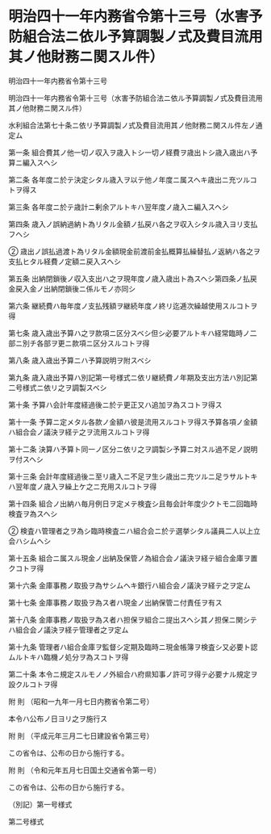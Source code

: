 # 明治四十一年内務省令第十三号（水害予防組合法ニ依ル予算調製ノ式及費目流用其ノ他財務ニ関スル件）

明治四十一年内務省令第十三号

明治四十一年内務省令第十三号（水害予防組合法ニ依ル予算調製ノ式及費目流用其ノ他財務ニ関スル件）

水利組合法第七十条ニ依リ予算調製ノ式及費目流用其ノ他財務ニ関スル件左ノ通定ム

第一条 組合費其ノ他一切ノ収入ヲ歳入トシ一切ノ経費ヲ歳出トシ歳入歳出ハ予算ニ編入スヘシ

第二条 各年度ニ於テ決定シタル歳入ヲ以テ他ノ年度ニ属スヘキ歳出ニ充ツルコトヲ得ス

第三条 各年度ニ於テ歳計ニ剰余アルトキハ翌年度ノ歳入ニ編入スヘシ

第四条 歳入ノ誤納過納ト為リタル金額ノ払戻ハ各之ヲ収入シタル歳入ヨリ支払フヘシ

② 歳出ノ誤払過渡ト為リタル金額現金前渡前金払概算払繰替払ノ返納ハ各之ヲ支払ヒタル経費ノ定額ニ戻入スヘシ

第五条 出納閉鎖後ノ収入支出ハ之ヲ現年度ノ歳入歳出ト為スヘシ第四条ノ払戻金戻入金ノ出納閉鎖後ニ係ルモノ亦同シ

第六条 継続費ハ毎年度ノ支払残額ヲ継続年度ノ終リ迄逓次繰越使用スルコトヲ得

第七条 歳入歳出予算ハ之ヲ款項ニ区分スベシ但シ必要アルトキハ経常臨時ノ二部ニ別チ各部ヲ更ニ款項ニ区分スルコトヲ得

第八条 歳入歳出予算ニハ予算説明ヲ附スベシ

第九条 歳入歳出予算ハ別記第一号様式ニ依リ継続費ノ年期及支出方法ハ別記第二号様式ニ依リ之ヲ調製スベシ

第十条 予算ハ会計年度経過後ニ於テ更正又ハ追加ヲ為スコトヲ得ス

第十一条 予算ニ定メタル各款ノ金額ハ彼是流用スルコトヲ得ス予算各項ノ金額ハ組合会ノ議決ヲ経テ之ヲ流用スルコトヲ得

第十二条 決算ハ予算ト同一ノ区分ニ依リ之ヲ調製シ予算ニ対スル過不足ノ説明ヲ付スヘシ

第十三条 会計年度経過後ニ至リ歳入ニ不足ヲ生シ歳出ニ充ツルニ足ラサルトキハ翌年度ノ歳入ヲ繰上ケ之ニ充用スルコトヲ得

第十四条 組合ノ出納ハ毎月例日ヲ定メテ検査シ且毎会計年度少クトモ二回臨時検査ヲ為スヘシ

② 検査ハ管理者之ヲ為シ臨時検査ニハ組合会ニ於テ選挙シタル議員二人以上立会ハシムヘシ

第十五条 組合ニ属スル現金ノ出納及保管ノ為組合会ノ議決ヲ経テ組合金庫ヲ置クコトヲ得

第十六条 金庫事務ノ取扱ヲ為サシムヘキ銀行ハ組合会ノ議決ヲ経テ之ヲ定ム

第十七条 金庫事務ノ取扱ヲ為ス者ハ現金ノ出納保管ニ付責任ヲ有ス

第十八条 金庫事務ノ取扱ヲ為ス者ハ担保ヲ組合ニ提出スヘシ其ノ担保ニ関シテハ組合会ノ議決ヲ経テ管理者之ヲ定ム

第十九条 管理者ハ組合金庫ヲ監督シ定期及臨時ニ現金帳簿ヲ検査シ又必要ト認ムルトキハ臨機ノ処分ヲ為スコトヲ得

第二十条 本令ニ規定スルモノノ外組合ハ府県知事ノ許可ヲ得テ必要ナル規定ヲ設クルコトヲ得

附 則 （昭和一九年一月七日内務省令第二号）

本令ハ公布ノ日ヨリ之ヲ施行ス

附 則 （平成元年三月二七日建設省令第三号）

この省令は、公布の日から施行する。

附 則 （令和元年五月七日国土交通省令第一号）

この省令は、公布の日から施行する。

（別記）第一号様式

[](/./pict/M41F00201000013_1906131006_001.pdf)

第二号様式

[](/./pict/M41F00201000013_1906131006_002.pdf)
